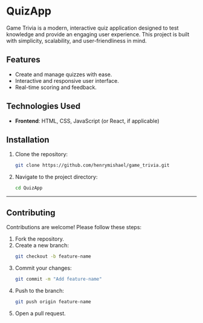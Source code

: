 # QuizApp

Game Trivia is a modern, interactive quiz application designed to test knowledge and provide an engaging user experience. This project is built with simplicity, scalability, and user-friendliness in mind.

## Features

- Create and manage quizzes with ease.
- Interactive and responsive user interface.
- Real-time scoring and feedback.

## Technologies Used

- **Frontend**: HTML, CSS, JavaScript (or React, if applicable)

## Installation

1. Clone the repository:
   ```bash
   git clone https://github.com/henrymishael/game_trivia.git
   ```
2. Navigate to the project directory:
   ```bash
   cd QuizApp
   ```

---

## Contributing

Contributions are welcome! Please follow these steps:

1. Fork the repository.
2. Create a new branch:
   ```bash
   git checkout -b feature-name
   ```
3. Commit your changes:
   ```bash
   git commit -m "Add feature-name"
   ```
4. Push to the branch:
   ```bash
   git push origin feature-name
   ```
5. Open a pull request.

